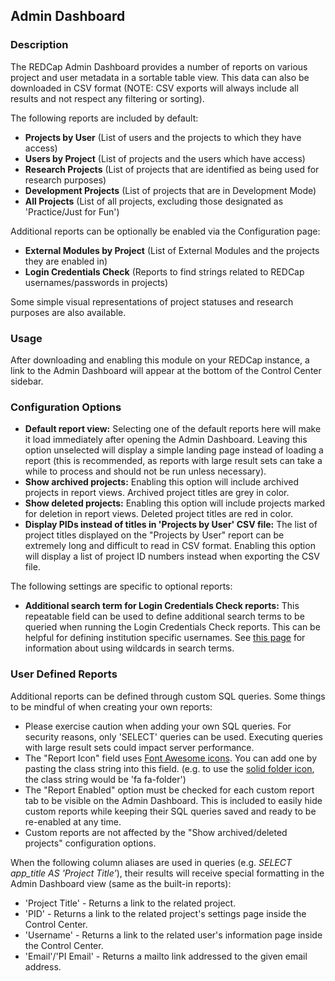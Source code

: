 ## Admin Dashboard

### Description
The REDCap Admin Dashboard provides a number of reports on various project and user metadata in a sortable table view. This data can also be downloaded in CSV format (NOTE: CSV exports will always include all results and not respect any filtering or sorting).

The following reports are included by default:
* **Projects by User** (List of users and the projects to which they have access)
* **Users by Project** (List of projects and the users which have access)
* **Research Projects** (List of projects that are identified as being used for research purposes)
* **Development Projects** (List of projects that are in Development Mode)
* **All Projects** (List of all projects, excluding those designated as 'Practice/Just for Fun')

Additional reports can be optionally be enabled via the Configuration page:
* **External Modules by Project** (List of External Modules and the projects they are enabled in)
* **Login Credentials Check** (Reports to find strings related to REDCap usernames/passwords in projects)

Some simple visual representations of project statuses and research purposes are also available.

### Usage
After downloading and enabling this module on your REDCap instance, a link to the Admin Dashboard will appear at the bottom of the Control Center sidebar.

### Configuration Options
* **Default report view:** Selecting one of the default reports here will make it load immediately after opening the Admin Dashboard. Leaving this option unselected will display a simple landing page instead of loading a report (this is recommended, as reports with large result sets can take a while to process and should not be run unless necessary).
* **Show archived projects:** Enabling this option will include archived projects in report views. Archived project titles are grey in color.
* **Show deleted projects:** Enabling this option will include projects marked for deletion in report views. Deleted project titles are red in color.
* **Display PIDs instead of titles in 'Projects by User' CSV file:** The list of project titles displayed on the "Projects by User" report can be extremely long and difficult to read in CSV format. Enabling this option will display a list of project ID numbers instead when exporting the CSV file.

The following settings are specific to optional reports:

* **Additional search term for Login Credentials Check reports:** This repeatable field can be used to define additional search terms to be queried when running the Login Credentials Check reports. This can be helpful for defining institution specific usernames. See [this page](https://www.w3schools.com/sql/sql_wildcards.asp) for information about using wildcards in search terms.

### User Defined Reports
Additional reports can be defined through custom SQL queries. Some things to be mindful of when creating your own reports:

* Please exercise caution when adding your own SQL queries. For security reasons, only 'SELECT' queries can be used. Executing queries with large result sets could impact server performance.
* The "Report Icon" field uses [Font Awesome icons](http://fontawesome.com/icons). You can add one by pasting the class string into this field. (e.g. to use the [solid folder icon](https://fontawesome.com/icons/folder?style=solid), the class string would be 'fa fa-folder')
* The "Report Enabled" option must be checked for each custom report tab to be visible on the Admin Dashboard. This is included to easily hide custom reports while keeping their SQL queries saved and ready to be re-enabled at any time.
* Custom reports are not affected by the "Show archived/deleted projects" configuration options.

When the following column aliases are used in queries (e.g. *SELECT app_title AS 'Project Title'*), their results will receive special formatting in the Admin Dashboard view (same as the built-in reports):

* 'Project Title' - Returns a link to the related project.
* 'PID' - Returns a link to the related project's settings page inside the Control Center.
* 'Username' - Returns a link to the related user's information page inside the Control Center.
* 'Email'/'PI Email' - Returns a mailto link addressed to the given email address.